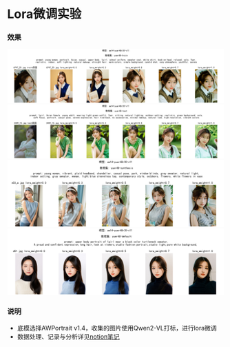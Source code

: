 # Lora微调实验

### 效果
![](imgs/6747_20.jpg)
![](imgs/3409_15.jpg)
![](imgs/s03_a.jpg)
![](imgs/d01.jpg)

### 说明
- 底模选择AWPortrait v1.4，收集的图片使用Qwen2-VL打标，进行lora微调
- 数据处理、记录与分析详见[notion笔记](https://sailoong.notion.site/Yuer-LoRA-0ff495030d77804b8f4cecec48a44d0f)
